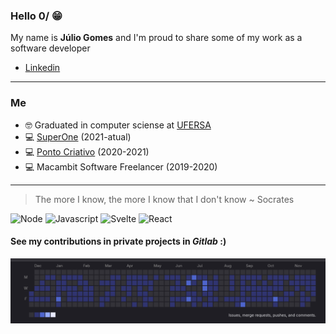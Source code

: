 ### Hello 0/ 😁
My name is **Júlio Gomes** and I'm proud to share some of my work as a software developer
- [Linkedin](https://www.linkedin.com/in/juliogsn/)

---

### Me
- 🤓 Graduated in computer sciense at [UFERSA](https://ufersa.edu.br/)
- 💻 [SuperOne](https://superone.com.br/) (2021-atual)
- 💻 [Ponto Criativo](https://pontocriativo.com.br/) (2020-2021)
- 💻 Macambit Software Freelancer (2019-2020)

---

> The more I know, the more I know that I don't know 
~ Socrates

![Node](https://img.shields.io/badge/Node.js-43853D?style=for-the-badge&logo=node.js&logoColor=white)
![Javascript](https://img.shields.io/badge/JavaScript-F7DF1E?style=for-the-badge&logo=javascript&logoColor=black)
![Svelte](https://img.shields.io/badge/Svelte-4A4A55?style=for-the-badge&logo=svelte&logoColor=FF3E00)
![React](https://img.shields.io/badge/React-20232A?style=for-the-badge&logo=react&logoColor=61DAFB)

#### See my contributions in private projects in *Gitlab* :)
![Alt Text](./gitlab_contrib_juliogsn.png)
